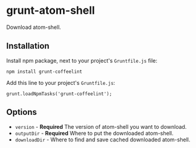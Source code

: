 # grunt-atom-shell

Download atom-shell.

## Installation

Install npm package, next to your project's `Gruntfile.js` file:

```
npm install grunt-coffeelint
```

Add this line to your project's `Gruntfile.js`:

```
grunt.loadNpmTasks('grunt-coffeelint');
```

## Options

* `version` - **Required** The version of atom-shell you want to download.
* `outputDir` - **Required** Where to put the downloaded atom-shell.
* `downloadDir` - Where to find and save cached downloaded atom-shell.

